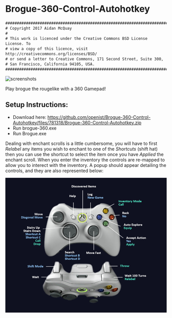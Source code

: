 # Brogue-360-Control-Autohotkey

    ##############################################################################
    # Copyright 2017 Aidan McQuay
    #
    # This work is licenced under the Creative Commons BSD License License. To
    # view a copy of this licence, visit http://creativecommons.org/licenses/BSD/
    # or send a letter to Creative Commons, 171 Second Street, Suite 300,
    # San Francisco, California 94105, USA.
    ##############################################################################

![screenshots](https://i.imgur.com/xTgRutu.jpg)

Play brogue the rougelike with a 360 Gamepad!

Setup Instructions:
---------------------
* Download here: https://github.com/openist/Brogue-360-Control-Autohotkey/files/781318/Brogue-360-Control-Autohotkey.zip
* Run brogue-360.exe
* Run Brogue.exe

Dealing with enchant scrolls is a little cumbersome, you will have to first *Relabel* any items you wish to enchant to one of the *Shortcuts* (shift hat) then you can use the shortcut to select the item once you have *Applied* the enchant scroll.  When you enter the inventory the controls are re-mapped to allow you to interect with the inventory.  A popup should appear detailing the controls, and they are also represented below:

![screenshots](https://raw.githubusercontent.com/openist/Brogue-360-Control-Autohotkey/master/brogue.png)
